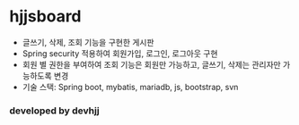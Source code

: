 # hjjsboard
- 글쓰기, 삭제, 조회 기능을 구현한 게시판
- Spring security 적용하여 회원가입, 로그인, 로그아웃 구현
- 회원 별 권한을 부여하여 조회 기능은 회원만 가능하고, 글쓰기, 삭제는 관리자만 가능하도록 변경 
- 기술 스택: Spring boot, mybatis, mariadb, js, bootstrap, svn
### developed by devhjj
